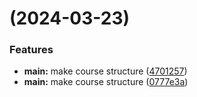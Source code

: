 #  (2024-03-23)


### Features

* **main:** make course structure ([4701257](https://github.com/AndreySofich/study_2023-2024_os-intro/commit/47012575ca568c670946c53565819b1928c36620))
* **main:** make course structure ([0777e3a](https://github.com/AndreySofich/study_2023-2024_os-intro/commit/0777e3a750c758561d60b93d2b872cb2cae5c0e0))




